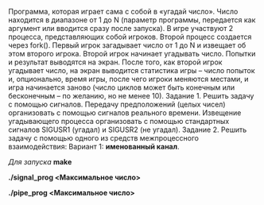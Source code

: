 Программа, которая играет сама с собой в «угадай число». Число находится в диапазоне от 1 до N (параметр программы, передается как аргумент или вводится сразу после запуска).
В игре участвуют 2 процесса, представляющих собой игроков. Второй процесс создается через fork().
Первый игрок загадывает число от 1 до N и извещает об этом второго игрока. Второй игрок начинает угадывать число. Попытки и результат выводятся на экран.
После того, как второй игрок угадывает число, на экран выводится статистика игры – число попыток и, опционально, время игры, после чего игроки меняются местами, и игра начинается заново (число циклов может быть конечным или бесконечным – по желанию, но не менее 10).
Задание 1. Решить задачу с помощью сигналов. Передачу предположений (целых чисел) организовать с помощью сигналов реального времени. Извещение угадывающего процесса организовать с помощью стандартных сигналов SIGUSR1 (угадал) и SIGUSR2 (не угадал).
Задание 2.  Решить задачу с помощью одного из средств межпроцессного взаимодействия:
Вариант 1: **именованный канал**.

*Для запуска*
**make**

**./signal_prog <Максимальное число>**

**./pipe_prog <Максимальное число>**
